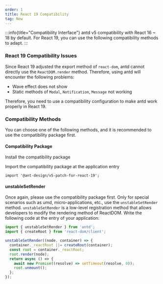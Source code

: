 ```yaml
---
order: 1
title: React 19 Compatibility
tag: New
---
```


<!-- prettier-ignore -->
:::info{title="Compatibility Interface"}
antd v5 compatibility with React 16 ~ 18 by default. For React 19, you can use the following compatibility methods to adapt.
:::

### React 19 Compatibility Issues

Since React 19 adjusted the export method of `react-dom`, antd cannot directly use the `ReactDOM.render` method. Therefore, using antd will encounter the following problems:

- Wave effect does not show
- Static methods of `Modal`, `Notification`, `Message` not working

Therefore, you need to use a compatibility configuration to make antd work properly in React 19.

### Compatibility Methods

You can choose one of the following methods, and it is recommended to use the compatibility package first.

#### Compatibility Package

Install the compatibility package

<InstallDependencies npm='npm install @ant-design/v5-patch-for-react-19 --save' yarn='yarn add @ant-design/v5-patch-for-react-19' pnpm='pnpm add @ant-design/v5-patch-for-react-19 --save' bun='bun add @ant-design/v5-patch-for-react-19'></InstallDependencies>

Import the compatibility package at the application entry

```tsx
import '@ant-design/v5-patch-for-react-19';
```

#### unstableSetRender

Once again, please use the compatibility package first. Only for special scenarios such as umd, micro-applications, etc., use the `unstableSetRender` method. `unstableSetRender` is a low-level registration method that allows developers to modify the rendering method of ReactDOM. Write the following code at the entry of your application:

```js
import { unstableSetRender } from 'antd';
import { createRoot } from 'react-dom/client';

unstableSetRender((node, container) => {
  container._reactRoot ||= createRoot(container);
  const root = container._reactRoot;
  root.render(node);
  return async () => {
    await new Promise((resolve) => setTimeout(resolve, 0));
    root.unmount();
  };
});
```
